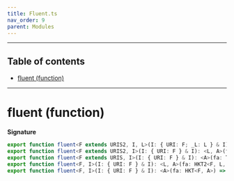 ```yaml
---
title: Fluent.ts
nav_order: 9
parent: Modules
---
```


---

<h2 class="text-delta">Table of contents</h2>

- [fluent (function)](#fluent-function)

---

# fluent (function)

**Signature**

```ts
export function fluent<F extends URIS2, I, L>(I: { URI: F; _L: L } & I): <A>(fa: Type2<F, L, A>) => Fluent2C<F, I, L, A>
export function fluent<F extends URIS2, I>(I: { URI: F } & I): <L, A>(fa: Type2<F, L, A>) => Fluent2<F, I, L, A>
export function fluent<F extends URIS, I>(I: { URI: F } & I): <A>(fa: Type<F, A>) => Fluent1<F, I, A>
export function fluent<F, I>(I: { URI: F } & I): <L, A>(fa: HKT2<F, L, A>) => FluentHKT2<F, I, L, A>
export function fluent<F, I>(I: { URI: F } & I): <A>(fa: HKT<F, A>) => FluentHKT<F, I, A> { ... }
```
